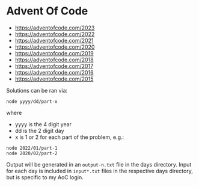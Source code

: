 # Advent Of Code

- https://adventofcode.com/2023
- https://adventofcode.com/2022
- https://adventofcode.com/2021
- https://adventofcode.com/2020
- https://adventofcode.com/2019
- https://adventofcode.com/2018
- https://adventofcode.com/2017
- https://adventofcode.com/2016
- https://adventofcode.com/2015

Solutions can be ran via:

```
node yyyy/dd/part-x
```

where

- yyyy is the 4 digit year
- dd is the 2 digit day
- x is 1 or 2 for each part of the problem, e.g.:

```
node 2022/01/part-1
node 2020/02/part-2
```

Output will be generated in an `output-n.txt` file in the days directory. Input for each day is included in `input*.txt` files in the respective days directory, but is specific to my AoC login.
